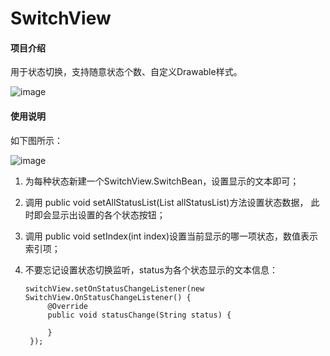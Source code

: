 # SwitchView

#### 项目介绍
用于状态切换，支持随意状态个数、自定义Drawable样式。

![image](http://wx2.sinaimg.cn/large/bcc7d265gy1friyth3431g20go0tn7ah.gif)

#### 使用说明
  如下图所示：

  ![image](http://wx3.sinaimg.cn/large/bcc7d265gy1friyxapuo1j20td0gzaff.jpg)

1. 为每种状态新建一个SwitchView.SwitchBean，设置显示的文本即可；
2. 调用  public void setAllStatusList(List<SwitchBean> allStatusList)方法设置状态数据，
此时即会显示出设置的各个状态按钮；
3. 调用   public void setIndex(int index)设置当前显示的哪一项状态，数值表示索引项；
4. 不要忘记设置状态切换监听，status为各个状态显示的文本信息：

       switchView.setOnStatusChangeListener(new SwitchView.OnStatusChangeListener() {
            @Override
            public void statusChange(String status) {
              
            }
        });


